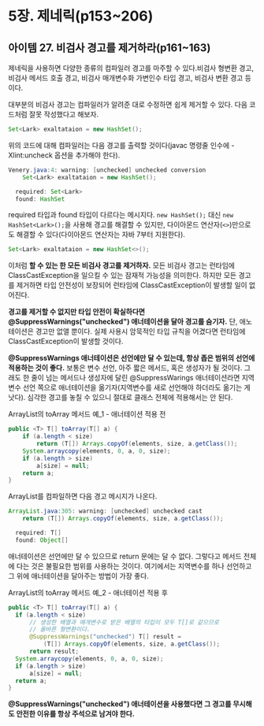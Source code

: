 # 5장. 제네릭(p153~206)

## 아이템 27. 비검사 경고를 제거하라(p161~163)

제네릭을 사용하면 다양한 종류의 컴파일러 경고를 마주할 수 있다.비검사 형변환 경고, 비검사 메서드 호출 경고, 비검사 매개변수화 가변인수 타입 경고, 비검사 변환 경고 등이다.

대부분의 비검사 경고는 컴파일러가 알려준 대로 수정하면 쉽게 제거할 수 있다. 다음 코드처럼 잘못 작성했다고 해보자.

```java
Set<Lark> exaltataion = new HashSet();
```

위의 코드에 대해 컴파일러는 다음 경고를 출력할 것이다(javac 명령줄 인수에 -Xlint:uncheck 옵션을 추가해야 한다).

```java
Venery.java:4: warning: [unchecked] unchecked conversion
    Set<Lark> exaltataion = new HashSet();

  required: Set<Lark>
  found: HashSet
```

required 타입과 found 타입이 다르다는 메시지다.  `new HashSet();` 대신 `new HashSet<Lark>();`을 사용해 경고를 해결할 수 있지만, 다이아몬드 연산자(`<>`)만으로도 해결할 수 있다(다이아몬드 연산자는 자바 7부터 지원한다).

```java
Set<Lark> exaltataion = new HashSet<>();
```

 이처럼 **할 수 있는 한 모든 비검사 경고를 제거하자.** 모든 비검사 경고는 런타임에 ClassCastException을 일으킬 수 있는 잠재적 가능성을 의미한다. 하지만 모든 경고를 제거하면 타입 안전성이 보장되어 런타임에 ClassCastException이 발생할 일이 없어진다.

**경고를 제거할 수 없지만 타입 안전이 확실하다면@SuppressWarnings("unchecked") 애너테이션을 달아 경고를 숨기자.** 단, 애노테이션은 경고만 없앨 뿐이다. 실제 사용시 암묵적인 타입 규칙을 어겼다면 런타임에 ClassCastException이 발생할 것이다.

**@SuppressWarnings 애너테이션은 선언에만 달 수 있는데, 항상 좁은 범위의 선언에 적용하는 것이 좋다.** 보통은 변수 선언, 아주 짧은 메서드, 혹은 생성자가 될 것이다. 그래도 한 줄이 넘는 메서드나 생성자에 달린 @SuppressWarings 애너테이션라면 지역변수 선언 쪽으로 애너테이션을 옮기자(지역변수를 새로 선언해야 하더라도 옮기는 게 낫다). 심각한 경고를 놓칠 수 있으니 절대로 클래스 전체에 적용해서는 안 된다.

ArrayList의 toArray 메서드 예_1 - 애너테이션 적용 전

```java
public <T> T[] toArray(T[] a) {
    if (a.length < size)
        return (T[]) Arrays.copyOf(elements, size, a.getClass());
    System.arraycopy(elements, 0, a, 0, size);
    if (a.length > size)
        a[size] = null;
    return a;
}
```

ArrayList를 컴파일하면 다음 경고 메시지가 나온다.

```java
ArrayList.java:305: warning: [unchecked] unchecked cast
    return (T[]) Arrays.copyOf(elements, size, a.getClass());

  required: T[]
  found: Object[]
```

애너테이션은 선언에만 달 수 있으므로 return 문에는 달 수 없다. 그렇다고 메서드 전체에 다는 것은 불필요한 범위를 사용하는 것이다. 여기에서는 지역변수를 하나 선언하고 그 위에 애너테이션을 달아주는 방법이 가장 좋다. 

ArrayList의 toArray 메서드 예_2 - 애너테이션 적용 후

  ```java
public <T> T[] toArray(T[] a) {
    if (a.length < size)
        // 생성한 배열과 매개변수로 받은 배열의 타입이 모두 T[]로 같으므로
        // 올바른 형변환이다.
        @SuppressWarnings("unchecked") T[] result =
        	(T[]) Arrays.copyOf(elements, size, a.getClass());
        return result;
    System.arraycopy(elements, 0, a, 0, size);
    if (a.length > size)
        a[size] = null;
    return a;
}
  ```

**@SuppressWarnings("unchecked") 애너테이션을 사용했다면 그 경고를 무시해도 안전한 이유를 항상 주석으로 남겨야 한다.**


